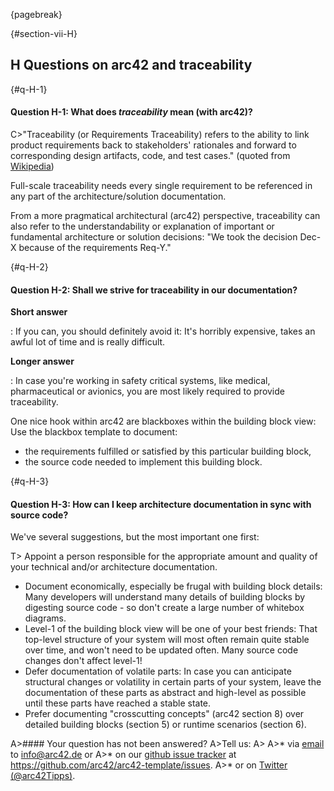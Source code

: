 {pagebreak}


{#section-vii-H}
## H Questions on arc42 and traceability

{#q-H-1}
#### Question H-1: What does _traceability_ mean (with arc42)?

C>"Traceability (or Requirements Traceability) refers to the ability to link product requirements back to stakeholders' rationales and forward to corresponding design artifacts, code, and test cases." (quoted from [Wikipedia](https://en.wikipedia.org/wiki/Traceability#Software_development))

Full-scale traceability needs every single requirement
to be referenced in any part of the architecture/solution
documentation.

From a more pragmatical architectural (arc42) perspective,
traceability can also refer
to the understandability or explanation of important or fundamental architecture or
solution decisions: "We took the decision Dec-X because of
the requirements Req-Y."


{#q-H-2}
#### Question H-2: Shall we strive for traceability in our documentation?

**Short answer**

: If you can, you should definitely avoid it: It's horribly expensive, takes an awful lot of time and is really difficult.

**Longer answer**

: In case you're working in safety critical systems, like
medical, pharmaceutical or avionics, you are most likely required to provide traceability.

One nice hook within arc42 are blackboxes within the building block view: Use the blackbox template to document:

* the requirements fulfilled or satisfied by this particular building block,
* the source code needed to implement this building block.

{#q-H-3}
#### Question H-3: How can I keep architecture documentation in sync with source code?

We've several suggestions, but the most important one first:

T> Appoint a person responsible for the appropriate amount and
quality of your technical and/or architecture documentation.

* Document economically, especially be frugal with building block details: Many developers will understand many details of building blocks by digesting source code - so don't create a large number of whitebox diagrams.
* Level-1 of the building block view will be one of your best friends: That top-level structure of your system will most often
remain quite stable over time, and won't need to be updated often. Many source code changes don't affect level-1!
* Defer documentation of volatile parts: In case you can anticipate structural changes or volatility in certain parts of your system, leave the documentation of these parts as abstract and high-level as possible until these parts have reached a stable state.
* Prefer documenting "crosscutting concepts" (arc42 section 8) over detailed building blocks (section 5) or runtime scenarios (section 6).


A>#### Your question has not been answered?
A>Tell us:
A>
A>* via [email](mailto:info@arc42.de) to info@arc42.de or
A>* on our [github issue tracker](https://github.com/arc42/arc42-template/issues) at https://github.com/arc42/arc42-template/issues.
A>* or on [Twitter (@arc42Tipps)](https://twitter.com/arc42Tipps).
